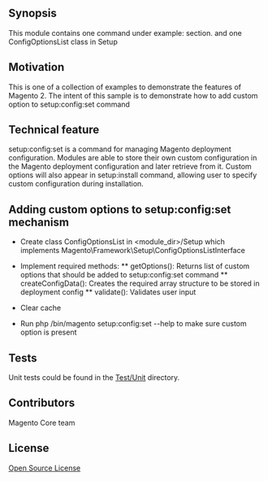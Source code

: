 ## Synopsis

This module contains one command under example: section. and one ConfigOptionsList class in Setup

## Motivation

This is one of a collection of examples to demonstrate the features of Magento 2.
The intent of this sample is to demonstrate how to add custom option to setup:config:set command

## Technical feature

setup:config:set is a command for managing Magento deployment configuration. Modules are able to store their own custom
configuration in the Magento deployment configuration and later retrieve from it. Custom options will also appear in
setup:install command, allowing user to specify custom configuration during installation.

## Adding custom options to setup:config:set mechanism

* Create class ConfigOptionsList in <module_dir>/Setup which implements
Magento\Framework\Setup\ConfigOptionsListInterface

* Implement required methods:
** getOptions(): Returns list of custom options that should be added to setup:config:set command
** createConfigData(): Creates the required array structure to be stored in deployment config
** validate(): Validates user input

* Clear cache

* Run php <path to Magento root>/bin/magento setup:config:set --help to make sure custom option is present

## Tests

Unit tests could be found in the [Test/Unit](Test/Unit) directory.

## Contributors

Magento Core team

## License

[Open Source License](LICENSE.txt)
